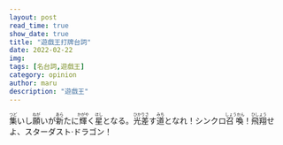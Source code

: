 ```yaml
---
layout: post
read_time: true
show_date: true
title: "遊戲王打牌台詞"
date: 2022-02-22
img: 
tags: [名台詞,遊戲王]
category: opinion
author: maru
description: "遊戲王"
---
```

<div><ruby><rb>集</rb><rt>つど</rt></ruby>いし<ruby><rb>願</rb><rt>ねが</rt></ruby>いが<ruby><rb>新</rb><rt>あら</rt></ruby>たに<ruby><rb>輝</rb><rt>かがや</rt></ruby>く<ruby><rb>星</rb><rt>ほし</rt></ruby>となる。<ruby><rb>光差</rb><rt>ひかりさ</rt></ruby>す<ruby><rb>道</rb><rt>みち</rt></ruby>となれ！シンクロ<ruby><rb>召喚</rb><rt>しょうかん</rt></ruby>！<ruby><rb>飛翔</rb><rt>ひしょう</rt></ruby>せよ、スターダスト·ドラゴン！</div>